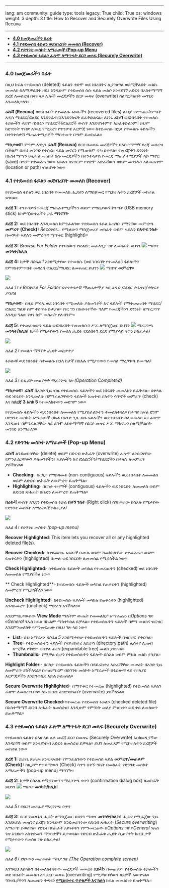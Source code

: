 

---

lang: am
community: guide
type: tools
legacy: True
child: True
os: windows
weight: 3
depth: 3
title: How to Recover and Securely Overwrite Files Using Recuva

---

- [**4.0 ከመጀመራችን በፊት**](#4.0)
- [**4.1 የተደመሰሰ ፋይልን ወደነበረበት መመለስ (Recover)**](#4.1)
- [**4.2 የድንገቴ መስኮት አማራጮች (Pop-up Menu**](#4.2)
- [**4.3 የተደመሰሰ ፋይልን ፈጽሞ ለማጥፋት ደርቦ መጻፍ (Securely Overwrite)**](#4.3)

-----

<a name="4.0"></a>
### 4.0 ከመጀመራችን በፊት ### 

በዚህ ክፍል የተደመሰሰ (deleted) ፋይልን ቀድሞ ወደ ነበረበትና ሊያገለግል ወደሚችልበት መልኩ መመለስ ስለሚቻልበት ዘዴ፣ እንዲሁም የተደመሰሰ ስሱ ፋይል መልሶ እንዳይገኝ አድርጎ በአስተማማኝ ደረጃ ለመሰረዝ በላዩ ላይ ሌሎች መረጃዎችን ደርቦ መጻፍ (overwrite) ስለሚቻልበት መንገድ እንመለከታለን።  

**ሬኩቫ (Recuva)** ወደነበሩበት የተመለሱ ፋይሎችን (recovered files) ለብቻ የምናጠራቅምበት አዲስ ማህደር/ፎልደር እንድንፈጥር/እንድንከፍት ይፈቅድልናል። ለነገሩ **ሬኩቫ** ወደነበሩበት የተመለሱ ፋይሎችን ቀድሞ በነበሩን ማህደሮች/ፎልደሮች ውስጥ እንድናስቀምጥ አይፈቅድልንም፤ ይህም ከደኅንነት ጥበቃ አንጻር የሚደረግ የጥንቃቄ እርምጃ ነው። ከተደመሰሱ በኋላ የተመለሱ ፋይሎችን በተንቀሳቃሽ ማጠራቀሚያዎች ማስቀመጥ በጣም ይመከራል። 

**ማስታወሻ**፤ ምንም እንኳን **ሬኩቫ (Recuva)** ደርቦ በመጻፍ መረጃዎችን በአስተማማኝ ደረጃ መሰረዝ ቢችልም በዚህ መንገድ የተሰረዘ ፋይል መኖሩን የሚጠቁም ዱካ ይተዋል። የመረጃችን ደኅንነት በአስተማማኝ ሁኔታ ለመጠበቅ ስሱ መረጃዎችን በተንቀሳቃሽ የመረጃ ማጠራቀሚያዎች ላይ ማኖር (save) በጣም የተመረጠ ነው። ፋይሉን ስናኖርም የቀድሞ አድራሻውን ወይም መንገዱን አለመጠቀም (location or path) ብልህነት ነው። 


<a name="4.1"></a>
### 4.1 የተደመሰሰ ፋይልን ወደነበረበት መመለስ (Recover) ###

የተደመሰሰ ፋይልን ወደ ነበረበት የመመለስ ሒደቱን ለማስጀመር የሚከተሉትን ደረጃዎች መከተል ይገባል።

**ደረጃ 1**፤ ተንቀሳቃሽ የመረጃ ማጠራቀሚያችንን ወይም የማስታወሻ ቅንጣት (USB memory stick) ከኮምፒውተራችን ጋራ **ማገናኘት**

**ደረጃ 2**፤ ወደ ነበረበት እንዲመለስ ከምንፈልገው የተደመሰሰ ፋይል አጠገቡ የሚገኘው መምረጫ **መምረጥ (Check)**፤ *Recover...* የሚለውን ማስጀመሪያ መክፈት ወይም ፋይሉን **በእጥፍ ንኬት** በመንካት ፋይሉን መምረጥና ማጥቆር (highlight)።

**ደረጃ 3**፤ *Browse For Folder* የተባለውን የፎልደር መፈለጊያ ገጽ ለመክፈት ይህንን ![](/sbox/screen/recuva-en/25.png) ማዘዣ **መንካት/ክሊክ**

**ደረጃ 4**፤ ከታች *በስእል 1* እንደሚታየው የተመለሱ (ወደ ነበሩበት የተመለሱ) ፋይሎችን የምናስቀምጥበት መዳረሻ ፎልደር/ማህደር ለመፍጠር ይህንን ![](/sbox/screen/recuva-en/27.png) ማዘዣ **መምረጥ**።

![](/sbox/screen/recuva-en/26.png) 

*ስእል 1፤ የ Browse For Folder በተንቀሳቃሽ ማጠራቀሚያ ላይ አዲስ ፎልደር ተፈጥሮ/ተከፍቶ ያሳያል*

**ማስታወሻ**፦ በዚህ ምሳሌ ወደ ነበሩበት የሚመለሱ ዶክመንቶች እና ፋይሎች የሚቀመጡበት ማህደር/ፎልደር ግልጽ ስም ተሰጥቶ ይታያል። ነገር ግን በእውነተኛው ዓለም የመረጃችንን ደኅንነት ለማረጋገጥ እንዲህ ግልጽ የሆነ ስም መስጠት የለብንም።

**ደረጃ 5**፤  የተመረጠውን ፋይል ወደነበረበት የመመለሱን ሥራ ለማስጀመር ይህንን ![](/sbox/screen/recuva-en/30.png) ማረጋገጫ **መንካት/ክሊክ**፤ ከታች የሚታየውን የመሰለ ሒደቱ የደሰበትን ደረጃ የሚያሳይ ሳጥን ይከፈታል፤

![](/sbox/screen/recuva-en/31.png)

*ስእል 2፤ የመልሶ ማግኘት ሒደት መከታተያ*


ፋይሎቹ ወደ ነበሩበት ከተመለሱ በኋላ ከታች በስእሉ የሚታየውን የመሰለ ማረጋገጫ ይመጣል፤

![](/sbox/screen/recuva-en/32.png)

*ስእል 3፤ የሒደት መጠናቀቅ ማረጋገጫ ገጽ (Operation Completed)*

**ማስታወሻ**፤ **ሬኩቫ** በአንድ ጊዜ ብዙ የተደመሰሱ ፋይሎችን ወደ ነበሩበት መመለስን ይፈቅዳል። በቀላሉ ወደ ነበሩበት እንዲመለሱ በምንፈልጋቸውን ፋይሎች አጠቀብ ያሉትን ሳጥኖች መምረጥ (check) እና ከ**ደረጃ 3 እስከ 5** የተመለከተውን መድገም ነው። 

የተደመሰሱ ፋይሎችን ወደ ነበሩበት ለመመለስ የሚያስፈልጉትን ተመልክተናል። በቀጣዩ ክፍል ደግሞ በድንገቴ  መስኮት አማራጮች በኩል በአንድ ጊዜ ብዙ ፋይሎችን ወደ ነበሩበት ስለመመለስ እና ፈጽሞ እንዲጠፉ በምንፈልጋቸው ላይ ደግሞ አስተማማኝ የደርቦ መጻፍ ሥራ ማከናወን ስለሚቻልበት መንገድ እንማራለን።

<a name="4.2"></a>
### 4.2 የድንገቴ መስኮት አማራጮች (Pop-up Menu) ###

**ሬኩቫ** ልንደመስሳቸው (delete) ወይም በድርብ ጽሕፈት (overwrite) ፈጽሞ ልንሰርዛቸው የምንፈልጋቸውን ዶክመንቶችን፣ ፋይሎችን እና ፎልደሮችን/ማህደሮችን በቀላሉ ለመምረጥ ያስችለናል። 

- **Checking**፦ በርካታ የማይዛመቱ (non-contiguous) ፋይሎችን ወደ ነበሩበት ለመመለስ ወይም ለድርብ ጽሕፈት ለመምረጥ ይጠቅማል።  
- **Highlighting**፦ በርካታ ተዛማች (contiguous) ፋይሎችን ወደ ነበሩበት ለመመለስ ወይም ለድርብ ጽሕፈት በቡድን ለመምረጥ ይጠቅማል።


**በሬኩቫ** ውስጥ አንድን የተደመሰሰ ፋይል **በቀኝ ንኬት** (Right click) ስንከፍተው በስእሉ የሚታየው የድንገቴ መስኮት አማራጮች ይከፈታል፤

![](/sbox/screen/recuva-en/34.png)

*ስእል 4፤ የድንገቴ መስኮት (pop-up menu)*  
 
**Recover Highlighted**: This item lets you recover all or any highlighted deleted file(s).

**Recover Checked**፦ ከተደመሰሱ ፋይሎች በሙሉ ወይም ከመካከላቸው የተመረጡን ወይም የጠቆሩትን (highlighted) በሙሉ ወደ ነበሩበት ለመመሰል የሚያስችል ነው። 

**Check Highlighted**፦ ከተደመሰሱ ፋይሎች መካከል የተመረጡትን (checked) ወደ ነበሩበት ለመመሰል የሚያስችል ነው። 

** Check Highlighted**፦ ከተደመሰሱ ፋይሎች መካከል የጠቆሩትን (highlighted) ለመምረጥ የሚያስችለን ነው።
 
**Uncheck Highlighted**፦ ከተደመሰሱ ፋይሎች መካከል የጠቆሩትን (highlighted) እንዳይመረጥ (uncheck) ማድረግ እንችላለን።


 እንደምናስታውሰው **View Mode** ማለትም ውጤት የመመልከቻ አማራጩን በ*Options* ገጽ የ*General* ንኡስ ክፍል በኩልም ማስተካከል ይቻላል። የተደመሰሱትን ፋይሎች በምን መልክና ዝርዝር እንደምንመለከት የምንመርጠው በዚህ ገጽ ላይ ነው። 

- **List**፦ ይህ አማራጭ *በስእል 5* እንደሚታየው የተደመሰሱትን ፋይሎች በዝርዝር ያቀርባል። 
- **Tree**፦ የተደመሰሱትን ፋይሎች የዳይሬክተሪ አድራሻ (directory path)  ሊሰፋና ሊጠብ በሚችል የቅደም ተከተል ሐረግ (expandable tree) መልክ ያሳየናል።
- **Thumbnails**፦ የሚቻል ሲሆን የተደመሰሱትን ፋይሎች በስእል ወይም ምስል መልክ ያሳያል።

**Highlight Folder**፡- በርካታ የተደመሰሱ ፋይሎችን በዳይሬክተሪ አድራሻቸው መሠረት በአንድ ጊዜ ለመምረጥ ያስችለናል። በተጨማሪም በድንገቴ መስኮት አማራጮች በፋይሎቹ ላይ የተለያዩ እርምጃዎችን እንድንወስድ እድል ይሰጠናል።  

**Secure Overwrite Highlighted**፦ በማጥቆር የተመረጠ (highlighted) የተደመሰሰ ፋይልን ፈጽሞ ለመሰረዝ በላዩ ላይ ደርበን እንድንጽፍበት (overwrite) ያስችለናል። 

**Secure Overwrite Checked**፦የተመረጠ የተደመሰሰ ፋይልን (checked deleted file) በአስተማማኝ ድርብ ጽሕፈት ለመሰረዝ፣ እንዲሁም የምንነት መለያ ምልክቱን ወደ ቀይ ለመለወጥ ይጠቅማል። 


<a name="4.3"></a>
### 4.3 የተደመሰሰ ፋይልን ፈጽሞ ለማጥፋት ደርቦ መጻፍ (Securely Overwrite) ###

የተደመሰሰ ፋይልን በላዩ ላይ ሌላ መረጃ ደርቦ በመጻፍ (Securely Overwrite) እስከወዲያኛው እንዳይገኝ ወይም እንዳይነበብ አድርጎ ለመሰረዝ ይቻላል። ይህን ለመፈጸም የሚከተሉትን ደረጃዎች መከተል ነው።

**ደረጃ 1**፤ ድራቢ ጽሑፍ እንዲጻፍበት የምንፈልገውን የተደመሰሰ ፋይል **መምረጥ/መጠቆም (Check)**፤ ከዚያም የጥቆማውን (Check) ሳጥን በቀኝ-ንኬት በመክፈት የድንገቴ መስኮት አማራጮችን (pop-up menu) ማግኘት።

**ደረጃ 2**፤ ከታች በስእሉ የሚያየውን የማረጋገጫ ሳጥን (confirmation dialog box) ለመክፈት ይህንን ![](/sbox/screen/recuva-en/35.png) ማዘዣ **መንካት/ክሊክ**፤

![](/sbox/screen/recuva-en/36.png)

*ስእል 5፤ የደርቦ መጻፊያ ማረጋገጫ ሳጥን*

 **ደረጃ 3**፤ ደርቦ የመጻፉን ሒደት ለማስጀመር ይህንን ማዘዣ **መንካት/ክሊክ**፤ ሒደቱ የሚፈጀው ጊዜ እንደፋይሉ መጠንና ደረጃ፣ እንዲሁም እንደመረጥነው የድርብ ጽሕፈት  (*Secure overwriting*) አማራጭ  ይወሰናል። የድርብ ጽሕፈት አይነቶቹን የምንመርጠው በ*Options* ገጽ የ*General* ንኡስ ገጽ እንደሆነ አስቀድመን ማንሳታችን ይታወሳል። የድርብ ጽሕፈቱ ሒደት ሲጠናቀቅ ከዚህ ታች የሚታየውን የመሰለ ገጽ ይከፈታል፤

![](/sbox/screen/recuva-en/38.png)

*ስእል 6፤ የክንውን መጠናቀቅ ማሳያ ገጽ (The Operation complete screen)*

እንግዲህ እስካሁን በተመለከትናቸው መረጃዎች መሠረት **ዴኩቫ**ን በመጠቀም የተደመሰሱ ፋይሎችን ወደ ነበሩበት መመለስ እና ደርቦ መጻፍ (overwriting) የሚቻልባቸውን ዘዴዎች አውቀናል። ግንዛቤያችንን ለመመዘን ቀጣዩን [**የሚዘወተሩ ጥያቄዎች እና ክለሳ**](/am/recuva_faq)  ክፍል መመልከቱ ይጠቅማሉ።


